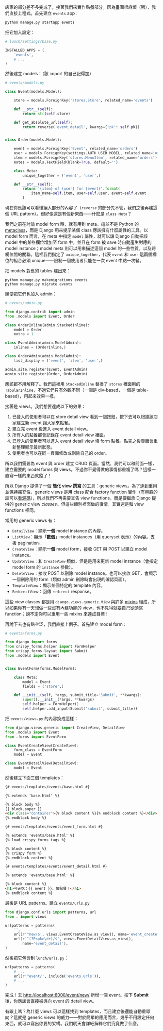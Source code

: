 店家的部分差不多完成了，接著我們來實作點餐部分。因為畫圖很麻煩（喂），我們直接上程式。首先建立 `events` app：

```bash
python manage.py startapp events
```

把它加入設定：

```python
# lunch/settings/base.py

INSTALLED_APPS = (
    'events',
    # ...
)
```

然後建立 models：（該 import 的自己記得加）

```python
# events/models.py

class Event(models.Model):

    store = models.ForeignKey('stores.Store', related_name='events')

    def __str__(self):
        return str(self.store)

    def get_absolute_url(self):
        return reverse('event_detail', kwargs={'pk': self.pk})


class Order(models.Model):

    event = models.ForeignKey('Event', related_name='orders')
    user = models.ForeignKey(settings.AUTH_USER_MODEL, related_name='orders')
    item = models.ForeignKey('stores.MenuItem', related_name='orders')
    notes = models.TextField(blank=True, default='')

    class Meta:
        unique_together = ('event', 'user',)

    def __str__(self):
        return '{item} of {user} for {event}'.format(
            item_name=self.item, user=self.user, event=self.event
        )
```

現在你應該可以看懂絕大部分的內容了（`reverse` 的部分先不管，我們之後再建這個 URL pattern）。但好像還是有個新東西——什麼是 `class Meta`？

我們之前在討論 model form 時，就有用到 meta。這並不是 Python 的 [metaclass](http://python-3-patterns-idioms-test.readthedocs.org/en/latest/Metaprogramming.html)，而是 Django 用來提示某個 class 應該擁有什麼屬性的工具。以 model form 而言，在 meta 中指定 `model` 屬性，就可以讓 Django 自動把該 model 中的某些欄位增加至 form 中，並且在 form 被 save 時自動產生對應的 model instance；model meta 則可以用來描述這個 model 的一些性質，以及跨欄位間的關聯。這裡我們指定了 `unique_together`，代表 `event` 和 `user` 這兩個欄位的組合必須 unique——限制一個使用者只能在一次 event 中點一次餐。

把 models 對應的 tables 建出來：

```base
python manage.py makemigrations events
python manage.py migrate events
```

順便把它們也加入 admin：

```python
# events/admin.py

from django.contrib import admin
from .models import Event, Order

class OrderInline(admin.StackedInline):
    model = Order
    extra = 1

class EventAdmin(admin.ModelAdmin):
    inlines = (OrderInline,)

class OrderAdmin(admin.ModelAdmin):
    list_display = ('event', 'item', 'user',)

admin.site.register(Event, EventAdmin)
admin.site.register(Order, OrderAdmin)
```

應該都不用解釋了。我們這裡用 `StackedInline` 替換了 `stores` 裡面用的 `TabularInline`，不過它們只有外觀不同（一個是 div-based，一個是 table-based），用起來效果一樣。

接著是 views。我們想要達成以下的效果：

1. 已登入的使用者可以在 store detail view 看到一個按鈕，按下去可以根據該店家建立新 event 讓大家來點餐。
2. 建立完 event 後進入 event detail view。
3. 所有人的點餐都會記錄在 event detail view 裡面。
4. 已登入的使用者可以進入 event detail view 填 form 點餐。點完之後頁面會重新整理顯示最新狀態。
5. 使用者也可以在同一頁面修改或刪除自己的 order。

所以我們需要為 event 與 order 建立 CRUD 頁面。當然，我們可以和前面一樣，建立需要的 model forms 與 views。不過你不覺得做的事情都重複了嗎？這樣一直寫一樣的東西就飽了！

所以 Django 提供了一個 **簡化 view 撰寫** 的工具：generic views。為了達到重用並保持擴充性，generic views 是用 class 配合 factory function 實作（有興趣的話可以[看源碼](http://ccbv.co.uk/projects/Django/1.7/django.views.generic.base/View/)），所以我們不再需要宣告 view functions，而是要繼承 Django 提供的 generic view *classes*。但這些類別裡面做的事情，其實還是和 view functions 相同。

常用的 generic views 有：

* `DetailView`：顯示**一個** model instance 的內容。
* `ListView`：顯示「**數個**」model instances（用 queryset 表示）的內容。支援 pagination。
* `CreateView`：顯示**一個** model form，接收 GET 與 POST 以建立 model instance。
* `UpdateView`：和 `CreateView` 類似，但是是用來更新 model instance（會指定 model form 的 `instance` 參數）。
* `DeleteView`：接收 POST 以刪除 model instance。也可以接收 GET，會顯示一個刪除用的 form（類似 admin 刪除時會出現的確認頁面）。
* `TemplateView`：顯示某個特定的 template 內容。
* `RedirectView`：回傳 `redirect` response。

這些 view classes 都是用 `django.views.generic.View` 與許多 [mixins](http://blog.csdn.net/gzlaiyonghao/article/details/1656969) 組成，所以如果你有一天想做一些沒有內建功能的 view，也不見得就要自己從頭寫 function；說不定你可以重用一些 mixins 來達成目標！

再說下去也有點空泛，我們直接上例子。首先建立 model form：

```python
# events/forms.py

from django import forms
from crispy_forms.helper import FormHelper
from crispy_forms.layout import Submit
from .models import Event


class EventForm(forms.ModelForm):

    class Meta:
        model = Event
        fields = ('store',)

    def __init__(self, *args, submit_title='Submit', **kwargs):
        super().__init__(*args, **kwargs)
        self.helper = FormHelper()
        self.helper.add_input(Submit('submit', submit_title))
```

把 `events/views.py` 的內容換成這樣：

```python
from django.views.generic import CreateView, DetailView
from .models import Event
from .forms import EventForm

class EventCreateView(CreateView):
    form_class = EventForm
    model = Event

class EventDetailView(DetailView):
    model = Event
```

然後建立下面三個 templates：

```html
{# events/templates/events/base.html #}

{% extends 'base.html' %}

{% block body %}
{{ block.super }}
<div class="container">{% block content %}{% endblock content %}</div>
{% endblock body %}
```


```html
{# events/templates/events/event_form.html #}

{% extends 'events/base.html' %}
{% load crispy_forms_tags %}

{% block content %}
{% crispy form %}
{% endblock content %}
```

```html
{# events/templates/events/event_detail.html #}

{% extends 'events/base.html' %}

{% block content %}
<h1>今天吃：{{ event }}。快點餐！</h1>
{% endblock content %}
```

最後是 URL patterns。建立 `events/urls.py`

```python
from django.conf.urls import patterns, url
from . import views

urlpatterns = patterns(
    '',
    url(r'^new/$', views.EventCreateView.as_view(), name='event_create'),
    url(r'^(?P<pk>\d+)/$', views.EventDetailView.as_view(),
        name='event_detail'),
)
```

然後把它包含到 `lunch/urls.py`：

```python
urlpatterns = patterns(
    # ...
    url(r'^event/', include('events.urls')),
    # ...
)
```

完成！去 <http://localhost:8000/event/new/> 新增一個 event。按下 **Submit** 後，你應該會直接被導向 event 的 detail view。

有跟上嗎？為什麼 views 可以這樣找到 templates，而且建立後還能自動重導向？這就是 generic views 的威力——對於簡單的應用而言，幾乎不用設定任何東西，就可以寫出你要的架構。我們明天會詳細解釋它們究竟做了什麼。
